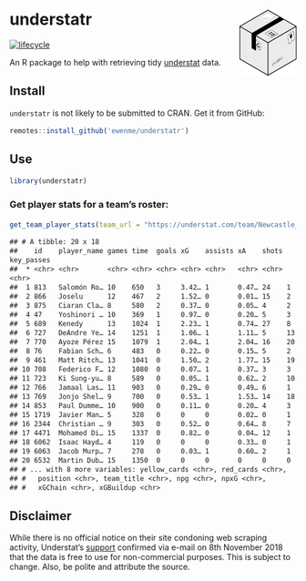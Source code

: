 
# understatr <img alt="understatr Logo" title="discogger" align="right" src="man/figures/understatr_logo.png" width="100" style="float:right;width:100px;"/>

[![lifecycle](https://img.shields.io/badge/lifecycle-experimental-orange.svg)](https://www.tidyverse.org/lifecycle/#experimental)

An R package to help with retrieving tidy
[understat](https://understat.com/) data.

## Install

`understatr` is not likely to be submitted to CRAN. Get it from
GitHub:

``` r
remotes::install_github('ewenme/understatr')
```

## Use

``` r
library(understatr)
```

### Get player stats for a team’s roster:

``` r
get_team_player_stats(team_url = "https://understat.com/team/Newcastle_United/2018")
```

    ## # A tibble: 20 x 18
    ##    id    player_name games time  goals xG    assists xA    shots key_passes
    ##  * <chr> <chr>       <chr> <chr> <chr> <chr> <chr>   <chr> <chr> <chr>     
    ##  1 813   Salomón Ro… 10    650   3     3.42… 1       0.47… 24    1         
    ##  2 866   Joselu      12    467   2     1.52… 0       0.01… 15    2         
    ##  3 875   Ciaran Cla… 8     580   2     0.37… 0       0.05… 4     2         
    ##  4 47    Yoshinori … 10    369   1     0.97… 0       0.20… 5     3         
    ##  5 689   Kenedy      13    1024  1     2.23… 1       0.74… 27    8         
    ##  6 727   DeAndre Ye… 14    1251  1     1.06… 1       1.11… 5     13        
    ##  7 770   Ayoze Pérez 15    1079  1     2.04… 1       2.04… 16    20        
    ##  8 76    Fabian Sch… 6     483   0     0.22… 0       0.15… 5     2         
    ##  9 461   Matt Ritch… 13    1041  0     1.50… 2       1.77… 15    19        
    ## 10 708   Federico F… 12    1080  0     0.07… 1       0.37… 3     3         
    ## 11 723   Ki Sung-yu… 8     589   0     0.05… 1       0.62… 2     10        
    ## 12 766   Jamaal Las… 11    903   0     0.29… 0       0.49… 6     1         
    ## 13 769   Jonjo Shel… 9     700   0     0.53… 1       1.53… 14    18        
    ## 14 853   Paul Dumme… 10    900   0     0.11… 0       0.20… 4     3         
    ## 15 1719  Javier Man… 5     328   0     0     0       0.02… 0     1         
    ## 16 2344  Christian … 9     303   0     0.52… 0       0.64… 8     7         
    ## 17 4471  Mohamed Di… 15    1337  0     0.82… 0       0.04… 12    1         
    ## 18 6062  Isaac Hayd… 4     119   0     0     0       0.33… 0     1         
    ## 19 6063  Jacob Murp… 7     278   0     0.03… 1       0.60… 2     1         
    ## 20 6532  Martin Dub… 15    1350  0     0     0       0     0     0         
    ## # ... with 8 more variables: yellow_cards <chr>, red_cards <chr>,
    ## #   position <chr>, team_title <chr>, npg <chr>, npxG <chr>,
    ## #   xGChain <chr>, xGBuildup <chr>

## Disclaimer

While there is no official notice on their site condoning web scraping
activity, Understat’s [support](support@understat.com) confirmed via
e-mail on 8th November 2018 that the data is free to use for
non-commercial purposes. This is subject to change. Also, be polite and
attribute the source.
